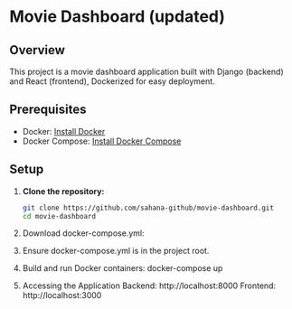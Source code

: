 # Movie Dashboard (updated)

## Overview

This project is a movie dashboard application built with Django (backend) and React (frontend), Dockerized for easy deployment.

## Prerequisites

- Docker: [Install Docker](https://www.docker.com/get-started)
- Docker Compose: [Install Docker Compose](https://docs.docker.com/compose/install/)

## Setup

1. **Clone the repository:**
   ```sh
   git clone https://github.com/sahana-github/movie-dashboard.git
   cd movie-dashboard
2. Download docker-compose.yml:

3. Ensure docker-compose.yml is in the project root.

4. Build and run Docker containers:
   docker-compose up
   
5. Accessing the Application
Backend: http://localhost:8000
Frontend: http://localhost:3000
   
